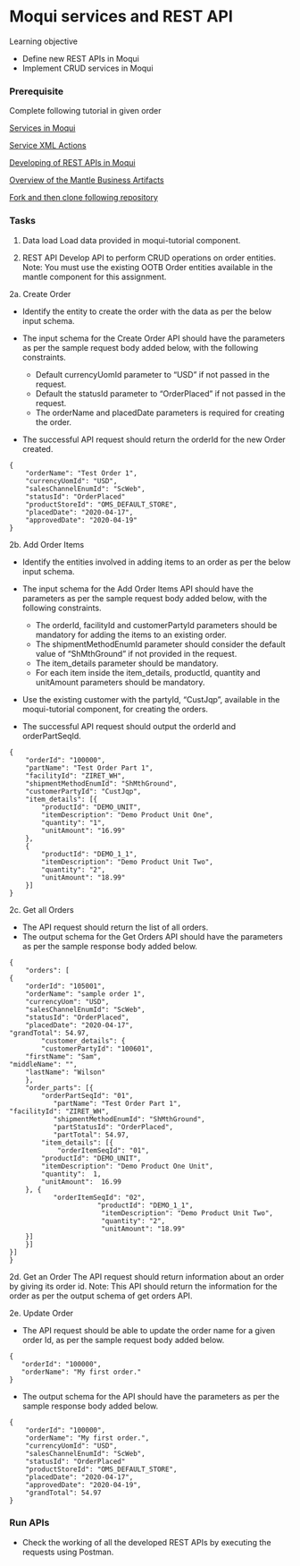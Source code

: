 # Moqui services and REST API

Learning objective
* Define new REST APIs in Moqui
* Implement CRUD services in Moqui

### Prerequisite
Complete following tutorial in given order

[Services in Moqui](https://youtu.be/6kFwPlPk92c)

[Service XML Actions](https://youtu.be/gAeYvAU9S2Y)

[Developing of REST APIs in Moqui](https://youtu.be/IAt0HQVGMrQ)

[Overview of the Mantle Business Artifacts](https://youtu.be/lV0RqRtrnbU)

[Fork and then clone following repository](https://github.com/hotwax/moqui-tutorial)

### Tasks 
1. Data load
Load data provided in moqui-tutorial component. 

2. REST API
Develop API to perform CRUD operations on order entities.
Note: You must use the existing OOTB Order entities available in the mantle component for this assignment. 

2a. Create Order
* Identify the entity to create the order with the data as per the below input schema.
* The input schema for the Create Order API should have the parameters as per the sample request body added below, with the following constraints.
  * Default currencyUomId parameter to “USD” if not passed in the request.
  * Default the statusId parameter to “OrderPlaced” if not passed in the request.
  * The orderName and placedDate parameters is required for creating the order.

* The successful API request should return the orderId for the new Order created.

```
{
    "orderName": "Test Order 1",
    "currencyUomId": "USD",
    "salesChannelEnumId": "ScWeb",
    "statusId": "OrderPlaced"
    "productStoreId": "OMS_DEFAULT_STORE",
    "placedDate": "2020-04-17",
    "approvedDate": "2020-04-19"
}
```
2b. Add Order Items
* Identify the entities involved in adding items to an order as per the below input schema.

* The input schema for the Add Order Items API should have the parameters as per the sample request body added below, with the following constraints.
  * The orderId, facilityId and customerPartyId parameters should be mandatory for adding the items to an existing order.
  * The shipmentMethodEnumId parameter should consider the default value of “ShMthGround” if not provided in the request.
  * The item_details parameter should be mandatory.
  * For each item inside the item_details, productId, quantity and unitAmount parameters should be mandatory.

* Use the existing customer with the partyId, “CustJqp”, available in the moqui-tutorial component, for creating the orders.
* The successful API request should output the orderId and orderPartSeqId.

```
{
    "orderId": "100000",
    "partName": "Test Order Part 1",
    "facilityId": "ZIRET_WH",
    "shipmentMethodEnumId": "ShMthGround",
    "customerPartyId": "CustJqp",
    "item_details": [{
        "productId": "DEMO_UNIT",
        "itemDescription": "Demo Product Unit One",
        "quantity": "1",
        "unitAmount": "16.99"
    },
    {
        "productId": "DEMO_1_1",
        "itemDescription": "Demo Product Unit Two",
        "quantity": "2",
        "unitAmount": "18.99"
    }]
}

```
2c. Get all Orders
* The API request should return the list of all orders.
* The output schema for the Get Orders API should have the parameters as per the sample response body added below. 

```
{
	"orders": [
{
	"orderId": "105001",				
	"orderName": "sample order 1",
	"currencyUom": "USD",
	"salesChannelEnumId": "ScWeb",
	"statusId": "OrderPlaced",				
	"placedDate": "2020-04-17",			
"grandTotal": 54.97,
      	"customer_details": {
		"customerPartyId": "100601",
	"firstName": "Sam",	
"middleName": "",				
	"lastName": "Wilson"
	},
	"order_parts": [{
		"orderPartSeqId": "01",	
           "partName": "Test Order Part 1",	
"facilityId": "ZIRET_WH",
           "shipmentMethodEnumId": "ShMthGround",	
           "partStatusId": "OrderPlaced",
           "partTotal": 54.97,
		"item_details": [{
			"orderItemSeqId": "01",		
		"productId": "DEMO_UNIT",
		"itemDescription": "Demo Product One Unit",
		"quantity":  1,
		"unitAmount":  16.99
	}, {
           "orderItemSeqId": "02",
                      "productId": "DEMO_1_1",
                       "itemDescription": "Demo Product Unit Two",
                       "quantity": "2",
                       "unitAmount": "18.99"
    }]
	}]
}]
}

```

2d. Get an Order
The API request should return information about an order by giving its order id.
Note: This API should return the information for the order as per the output schema of get orders API. 

2e. Update Order
* The API request should be able to update the order name for a given order Id, as per the sample request body added below.
```
{
   "orderId": "100000",
   "orderName": "My first order."
}
```

* The output schema for the API should have the parameters as per the sample response body added below.

```
{
    "orderId": "100000",
    "orderName": "My first order.",
    "currencyUomId": "USD",
    "salesChannelEnumId": "ScWeb",
    "statusId": "OrderPlaced"
    "productStoreId": "OMS_DEFAULT_STORE",
    "placedDate": "2020-04-17",
    "approvedDate": "2020-04-19",
    "grandTotal": 54.97
}
```


### Run APIs

* Check the working of all the developed REST APIs by executing the requests using Postman.
